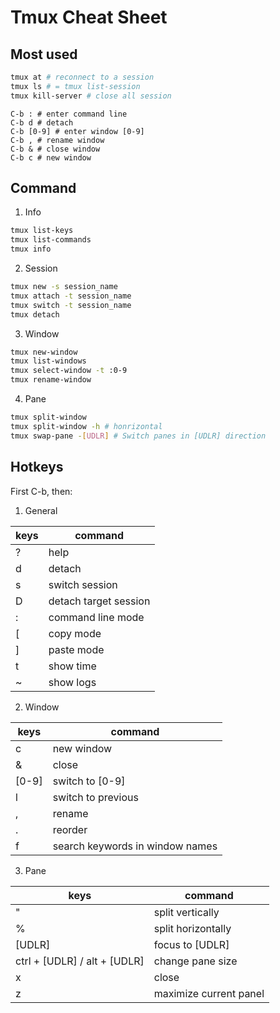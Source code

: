 # Tmux Cheat Sheet

## Most used

```bash
tmux at # reconnect to a session
tmux ls # = tmux list-session
tmux kill-server # close all session
```

```
C-b : # enter command line
C-b d # detach
C-b [0-9] # enter window [0-9]
C-b , # rename window
C-b & # close window
C-b c # new window
```

## Command

1. Info

```bash
tmux list-keys
tmux list-commands
tmux info
```

2. Session

```bash
tmux new -s session_name
tmux attach -t session_name
tmux switch -t session_name
tmux detach
```

3. Window

```bash
tmux new-window
tmux list-windows
tmux select-window -t :0-9
tmux rename-window
```

4. Pane

```bash
tmux split-window
tmux split-window -h # honrizontal
tmux swap-pane -[UDLR] # Switch panes in [UDLR] direction
```

## Hotkeys

First C-b, then:

1. General

| keys | command               |
| ---- | --------------------- |
| ?    | help                  |
| d    | detach                |
| s    | switch session        |
| D    | detach target session |
| :    | command line mode     |
| [    | copy mode             |
| ]    | paste mode            |
| t    | show time             |
| ~    | show logs             |

2. Window

| keys  | command                         |
| ----- | ------------------------------- |
| c     | new window                      |
| &     | close                           |
| [0-9] | switch to [0-9]                 |
| l     | switch to previous              |
| ,     | rename                          |
| .     | reorder                         |
| f     | search keywords in window names |

3. Pane

| keys                         | command                |
| ---------------------------- | ---------------------- |
| "                            | split vertically       |
| %                            | split horizontally     |
| [UDLR]                       | focus to [UDLR]        |
| ctrl + [UDLR] / alt + [UDLR] | change pane size       |
| x                            | close                  |
| z                            | maximize current panel |